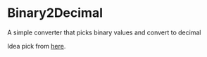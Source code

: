 # Binary2Decimal
A simple converter that picks binary values and convert to decimal

Idea pick from [here](https://github.com/florinpop17/app-ideas).
